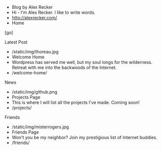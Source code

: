 * Blog by Alex Recker
* Hi - I'm Alex Recker.  I like to write words.
* http://alexrecker.com/
* Home

[go]

Latest Post

* /static/img/thoreau.jpg
* Welcome Home
* Wordpress has served me well, but my soul longs for the wilderness.  Retreat with me into the backwoods of the Internet.
* /welcome-home/

News

* /static/img/github.png
* Projects Page
* This is where I will list all the projects I've made.  Coming soon!
* /projects/

Friends

* /static/img/misterrogers.jpg
* Friends Page
* Won't you be my neighbor?  Join my prestigious list of Internet buddies.
* /friends/
